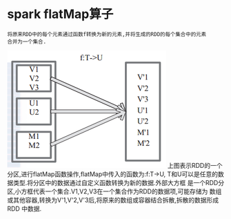 # spark flatMap算子
    
    将原来RDD中的每个元素通过函数f转换为新的元素,并将生成的RDD的每个集合中的元素
    合并为一个集合.
    
    
![image](https://github.com/williamzhang11/fastBigData/blob/master/src/main/java/com/xiu/fastBigData/flatMap/image/flatmap.jpg)
    上图表示RDD的一个分区,进行flatMap函数操作,flatMap中传入的函数为:f:T->U,
    T和U可以是任意的数据类型.将分区中的数据通过自定义函数转换为新的数据.外部大方框
    是一个RDD分区,小方框代表一个集合.V1,V2,V3在一个集合作为RDD的数据项,可能存储为
    数组或其他容器,转换为V'1,V'2,V'3后,将原来的数组或容器结合拆散,拆散的数据形成RDD
    中数据.
    
    
    
    
    
    
    
    
    
    
    
    
    
